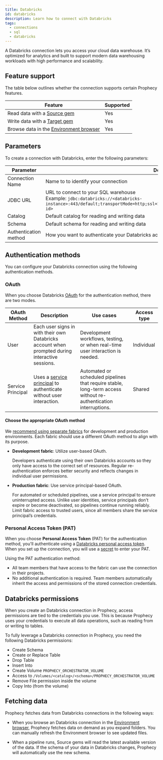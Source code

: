 ```yaml
---
title: Databricks
id: databricks
description: Learn how to connect with Databricks
tags:
  - connections
  - sql
  - databricks
---
```


A Databricks connection lets you access your cloud data warehouse. It’s optimized for analytics and built to support modern data warehousing workloads with high performance and scalability.

## Feature support

The table below outlines whether the connection supports certain Prophecy features.

| Feature                                                       | Supported |
| ------------------------------------------------------------- | --------- |
| Read data with a [Source gem](/analysts/source-target)        | Yes       |
| Write data with a [Target gem](/analysts/source-target)       | Yes       |
| Browse data in the [Environment browser](/analysts/pipelines) | Yes       |

## Parameters

To create a connection with Databricks, enter the following parameters:

| Parameter             | Description                                                                                                                                                                             |
| --------------------- | --------------------------------------------------------------------------------------------------------------------------------------------------------------------------------------- |
| Connection Name       | Name to to identify your connection                                                                                                                                                     |
| JDBC URL              | URL to connect to your SQL warehouse<br/>Example: `jdbc:databricks://<databricks-instance>:443/default;transportMode=http;ssl=1;AuthMech=3;httpPath=/sql/1.0/warehouses/<warehouse-id>` |
| Catalog               | Default catalog for reading and writing data                                                                                                                                            |
| Schema                | Default schema for reading and writing data                                                                                                                                             |
| Authentication method | How you want to authenticate your Databricks account (OAuth or PAT)                                                                                                                     |

## Authentication methods

You can configure your Databricks connection using the following authentication methods.

### OAuth

When you choose Databricks [OAuth](docs/administration/authentication/databricks-oauth.md) for the authentication method, there are two modes.

| OAuth Method      | Description                                                                                                                                    | Use cases                                                                                                       | Access type |
| ----------------- | ---------------------------------------------------------------------------------------------------------------------------------------------- | --------------------------------------------------------------------------------------------------------------- | ----------- |
| User              | Each user signs in with their own Databricks account when prompted during interactive sessions.                                                | Development workflows, testing, or when real-time user interaction is needed.                                   | Individual  |
| Service Principal | Uses a [service principal](https://docs.databricks.com/aws/en/admin/users-groups/service-principals) to authenticate without user interaction. | Automated or scheduled pipelines that require stable, long-term access without re-authentication interruptions. | Shared      |

#### Choose the appropriate OAuth method

We [recommend using separate fabrics](<(/administration/teams-users/team-based-access)>) for development and production environments. Each fabric should use a different OAuth method to align with its purpose.

- **Development fabric**: Utilize user-based OAuth.

  Developers authenticate using their own Databricks accounts so they only have access to the correct set of resources. Regular re-authentication enforces better security and reflects changes in individual user permissions.

- **Production fabric**: Use service principal-based OAuth.

  For automated or scheduled pipelines, use a service principal to ensure uninterrupted access. Unlike user identities, service principals don't expire or become deactivated, so pipelines continue running reliably. Limit fabric access to trusted users, since all members share the service principal’s credentials.

### Personal Access Token (PAT)

When you choose **Personal Access Token** (PAT) for the authentication method, you'll authenticate using a [Databricks personal access token](https://docs.databricks.com/aws/en/dev-tools/auth/pat). When you set up the connection, you will use a [secret](docs/administration/secrets/secrets.md) to enter your PAT.

Using the PAT authentication method:

- All team members that have access to the fabric can use the connection in their projects.
- No additional authentication is required. Team members automatically inherit the access and permissions of the stored connection credentials.

## Databricks permissions

When you create an Databricks connection in Prophecy, access permissions are tied to the credentials you use. This is because Prophecy uses your credentials to execute all data operations, such as reading from or writing to tables.

To fully leverage a Databricks connection in Prophecy, you need the following Databricks permissions:

- Create Schema
- Create or Replace Table
- Drop Table
- Insert Into
- Create Volume `PROPHECY_ORCHESTRATOR_VOLUME`
- Access to `/Volumes/<catalog>/<schema>/PROPHECY_ORCHESTRATOR_VOLUME`
- Remove File permission inside the volume
- Copy Into (from the volume)

## Fetching data

Prophecy fetches data from Databricks connections in the following ways:

- When you browse an Databricks connection in the [Environment browser](/analysts/pipelines), Prophecy fetches data on demand as you expand folders. You can manually refresh the Environment browser to see updated files.

- When a pipeline runs, Source gems will read the latest available version of the data. If the schema of your data in Databricks changes, Prophecy will automatically use the new schema.
